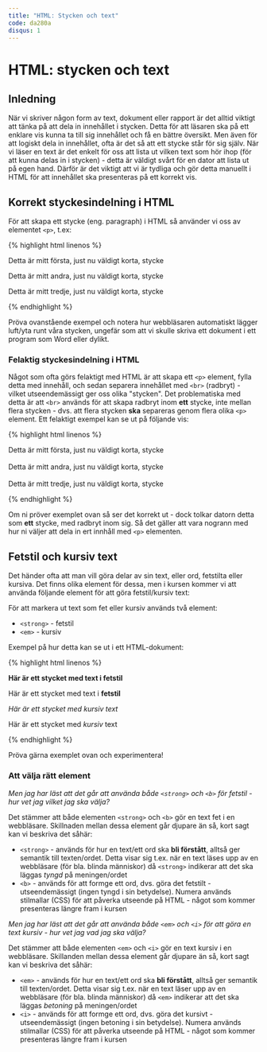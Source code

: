 ```yaml
---
title: "HTML: Stycken och text"
code: da280a
disqus: 1
---
```


# HTML: stycken och text

## Inledning

När vi skriver någon form av text, dokument eller rapport är det alltid viktigt att tänka på att dela in innehållet i stycken. Detta för att läsaren ska på ett enklare vis kunna ta till sig innehållet och få en bättre översikt. Men även för att logiskt dela in innehållet, ofta är det så att ett stycke står för sig själv. När vi läser en text är det enkelt för oss att lista ut vilken text som hör ihop (för att kunna delas in i stycken) - detta är väldigt svårt för en dator att lista ut på egen hand. Därför är det viktigt att vi är tydliga och gör detta manuellt i HTML för att innehållet ska presenteras på ett korrekt vis.

## Korrekt styckesindelning i HTML

För att skapa ett stycke (eng. paragraph) i HTML så använder vi oss av elementet `<p>`, t.ex:

{% highlight html linenos %}
<!-- Det första stycket -->
<p>Detta är mitt första, just nu väldigt korta, stycke</p>
<!-- Det andra stycket -->
<p>Detta är mitt andra, just nu väldigt korta, stycke</p>
<!-- Det tredje stycket -->
<p>Detta är mitt tredje, just nu väldigt korta, stycke</p>
{% endhighlight %}

Pröva ovanstående exempel och notera hur webbläsaren automatiskt lägger luft/yta runt våra stycken, ungefär som att vi skulle skriva ett dokument i ett program som Word eller dylikt.

### Felaktig styckesindelning i HTML

Något som ofta görs felaktigt med HTML är att skapa ett `<p>` element, fylla detta med innehåll, och sedan separera innehållet med `<br>` (radbryt) - vilket utseendemässigt ger oss olika "stycken". Det problematiska med detta är att `<br>` används för att skapa radbryt inom **ett** stycke, inte mellan flera stycken - dvs. att flera stycken **ska** separeras genom flera olika `<p>` element. Ett felaktigt exempel kan se ut på följande vis:

{% highlight html linenos %}
<!-- Det är tre stycken -->
<p>
    Detta är mitt första, just nu väldigt korta, stycke
    <br>
    <br>
    Detta är mitt andra, just nu väldigt korta, stycke
    <br>
    <br>
    Detta är mitt tredje, just nu väldigt korta, stycke
</p>
{% endhighlight %}

Om ni pröver exemplet ovan så ser det korrekt ut - dock tolkar datorn detta som **ett** stycke, med radbryt inom sig. Så det gäller att vara nogrann med hur ni väljer att dela in ert innhåll med `<p>` elementen.

## Fetstil och kursiv text

Det händer ofta att man vill göra delar av sin text, eller ord, fetstilta eller kursiva. Det finns olika element för dessa, men i kursen kommer vi att använda följande element för att göra fetstil/kursiv text:

För att markera ut text som fet eller kursiv används två element:

* `<strong>` - fetstil
* `<em>` - kursiv

Exempel på hur detta kan se ut i ett HTML-dokument:

{% highlight html linenos %}
<!-- Ett stycke med fetstil text -->
<p>
    <strong>
        Här är ett stycket med text i fetstil
    </strong>
</p>

<!-- Ett stycke med ett ord i fetstil -->
<p>
    Här är ett stycket med text i <strong>fetstil</strong>
</p>

<!-- Ett stycke med kursiv text -->
<p>
    <em>
        Här är ett stycket med kursiv text
    </em>
</p>

<!-- Ett stycke med ett kursivt ord -->
<p>
    Här är ett stycket med <em>kursiv</em> text
</p>
{% endhighlight %}

Pröva gärna exemplet ovan och experimentera!

### Att välja rätt element

*Men jag har läst att det går att använda både `<strong>` och `<b>` för fetstil - hur vet jag vilket jag ska välja?*

Det stämmer att både elementen `<strong>` och `<b>` gör en text fet i en webbläsare. Skillnaden mellan dessa element går djupare än så, kort sagt kan vi beskriva det såhär:

* `<strong>` - används för hur en text/ett ord ska **bli förstått**, alltså ger semantik till texten/ordet. Detta visar sig t.ex. när en text läses upp av en webbläsare (för bla. blinda människor) då `<strong>` indikerar att det ska läggas *tyngd* på meningen/ordet
* `<b>` - används för att formge ett ord, dvs. göra det fetstilt - utseendemässigt (ingen tyngd i sin betydelse). Numera används stilmallar (CSS) för att påverka utseende på HTML - något som kommer presenteras längre fram i kursen

*Men jag har läst att det går att använda både `<em>` och `<i>` för att göra en text kursiv - hur vet jag vad jag ska välja?*

Det stämmer att både elementen `<em>` och `<i>` gör en text kursiv i en webbläsare. Skillanden mellan dessa element går djupare än så, kort sagt kan vi beskriva det såhär:

* `<em>` - används för hur en text/ett ord ska **bli förstått**, alltså ger semantik till texten/ordet. Detta visar sig t.ex. när en text läser upp av en webbläsare (för bla. blinda människor) då `<em>` indikerar att det ska läggas *betoning* på meningen/ordet
* `<i>` - används för att formge ett ord, dvs. göra det kursivt - utseendemässigt (ingen betoning i sin betydelse). Numera används stilmallar (CSS) för att påverka utseende på HTML - något som kommer presenteras längre fram i kursen

